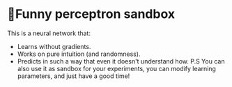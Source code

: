 # 🤖Funny perceptron sandbox

This is a neural network that:
- Learns without gradients.
- Works on pure intuition (and randomness).
- Predicts in such a way that even it doesn't understand how.
P.S You can also use it as sandbox for your experiments, you can modify learning parameters, and just have a good time!

